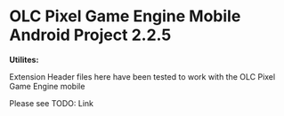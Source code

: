 # OLC Pixel Game Engine Mobile Android Project 2.2.5
<p><b>Utilites:</b></p>
<p>Extension Header files here have been tested to work with the OLC Pixel Game Engine mobile</p>
<p>Please see TODO: Link</p>

